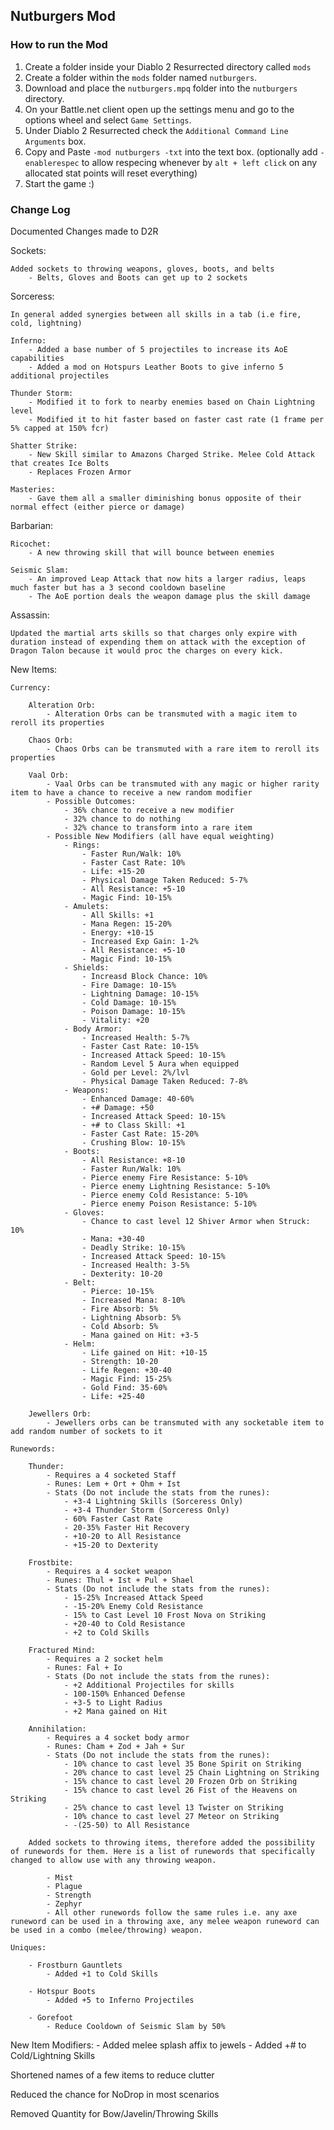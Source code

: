 ﻿## Nutburgers Mod


### How to run the Mod

1. Create a folder inside your Diablo 2 Resurrected directory called `mods`
2. Create a folder within the `mods` folder named `nutburgers`.
3. Download and place the `nutburgers.mpq` folder into the `nutburgers` directory.
4. On your Battle.net client open up the settings menu and go to the options wheel and select `Game Settings`.
5. Under Diablo 2 Resurrected check the `Additional Command Line Arguments` box.
6. Copy and Paste `-mod nutburgers -txt` into the text box. (optionally add `-enablerespec` to allow respecing whenever by `alt + left click` on any allocated stat points will reset everything)
7. Start the game :)

### Change Log

Documented Changes made to D2R

Sockets:

    Added sockets to throwing weapons, gloves, boots, and belts
        - Belts, Gloves and Boots can get up to 2 sockets

Sorceress:

    In general added synergies between all skills in a tab (i.e fire, cold, lightning)

    Inferno:
        - Added a base number of 5 projectiles to increase its AoE capabilities
        - Added a mod on Hotspurs Leather Boots to give inferno 5 additional projectiles

    Thunder Storm:
        - Modified it to fork to nearby enemies based on Chain Lightning level
        - Modified it to hit faster based on faster cast rate (1 frame per 5% capped at 150% fcr)
    
    Shatter Strike:
        - New Skill similar to Amazons Charged Strike. Melee Cold Attack that creates Ice Bolts
        - Replaces Frozen Armor

    Masteries:
        - Gave them all a smaller diminishing bonus opposite of their normal effect (either pierce or damage)

Barbarian:

    Ricochet:
        - A new throwing skill that will bounce between enemies

    Seismic Slam:
        - An improved Leap Attack that now hits a larger radius, leaps much faster but has a 3 second cooldown baseline
        - The AoE portion deals the weapon damage plus the skill damage

Assassin:

    Updated the martial arts skills so that charges only expire with duration instead of expending them on attack with the exception of Dragon Talon because it would proc the charges on every kick.

    
New Items:

    Currency:

        Alteration Orb:
            - Alteration Orbs can be transmuted with a magic item to reroll its properties

        Chaos Orb:
            - Chaos Orbs can be transmuted with a rare item to reroll its properties

        Vaal Orb:
            - Vaal Orbs can be transmuted with any magic or higher rarity item to have a chance to receive a new random modifier
            - Possible Outcomes:
                - 36% chance to receive a new modifier
                - 32% chance to do nothing
                - 32% chance to transform into a rare item
            - Possible New Modifiers (all have equal weighting)
                - Rings:
                    - Faster Run/Walk: 10%
                    - Faster Cast Rate: 10%
                    - Life: +15-20
                    - Physical Damage Taken Reduced: 5-7%
                    - All Resistance: +5-10
                    - Magic Find: 10-15%
                - Amulets:
                    - All Skills: +1
                    - Mana Regen: 15-20%
                    - Energy: +10-15
                    - Increased Exp Gain: 1-2%
                    - All Resistance: +5-10
                    - Magic Find: 10-15%
                - Shields:
                    - Increasd Block Chance: 10%
                    - Fire Damage: 10-15%
                    - Lightning Damage: 10-15%
                    - Cold Damage: 10-15%
                    - Poison Damage: 10-15%
                    - Vitality: +20
                - Body Armor:
                    - Increased Health: 5-7%
                    - Faster Cast Rate: 10-15%
                    - Increased Attack Speed: 10-15%
                    - Random Level 5 Aura when equipped
                    - Gold per Level: 2%/lvl
                    - Physical Damage Taken Reduced: 7-8%
                - Weapons:
                    - Enhanced Damage: 40-60%
                    - +# Damage: +50
                    - Increased Attack Speed: 10-15%
                    - +# to Class Skill: +1
                    - Faster Cast Rate: 15-20%
                    - Crushing Blow: 10-15%
                - Boots:
                    - All Resistance: +8-10
                    - Faster Run/Walk: 10%
                    - Pierce enemy Fire Resistance: 5-10%
                    - Pierce enemy Lightning Resistance: 5-10%
                    - Pierce enemy Cold Resistance: 5-10%
                    - Pierce enemy Poison Resistance: 5-10%
                - Gloves:
                    - Chance to cast level 12 Shiver Armor when Struck: 10%
                    - Mana: +30-40
                    - Deadly Strike: 10-15%
                    - Increased Attack Speed: 10-15%
                    - Increased Health: 3-5%
                    - Dexterity: 10-20
                - Belt:
                    - Pierce: 10-15%
                    - Increased Mana: 8-10%
                    - Fire Absorb: 5%
                    - Lightning Absorb: 5%
                    - Cold Absorb: 5%
                    - Mana gained on Hit: +3-5
                - Helm:
                    - Life gained on Hit: +10-15
                    - Strength: 10-20
                    - Life Regen: +30-40
                    - Magic Find: 15-25%
                    - Gold Find: 35-60%
                    - Life: +25-40

        Jewellers Orb:
            - Jewellers orbs can be transmuted with any socketable item to add random number of sockets to it

    Runewords:

        Thunder:
            - Requires a 4 socketed Staff
            - Runes: Lem + Ort + Ohm + Ist
            - Stats (Do not include the stats from the runes):
                - +3-4 Lightning Skills (Sorceress Only)
                - +3-4 Thunder Storm (Sorceress Only)
                - 60% Faster Cast Rate
                - 20-35% Faster Hit Recovery
                - +10-20 to All Resistance
                - +15-20 to Dexterity

        Frostbite:
            - Requires a 4 socket weapon
            - Runes: Thul + Ist + Pul + Shael
            - Stats (Do not include the stats from the runes):
                - 15-25% Increased Attack Speed
                - -15-20% Enemy Cold Resistance
                - 15% to Cast Level 10 Frost Nova on Striking
                - +20-40 to Cold Resistance
                - +2 to Cold Skills

        Fractured Mind:
            - Requires a 2 socket helm
            - Runes: Fal + Io
            - Stats (Do not include the stats from the runes):
                - +2 Additional Projectiles for skills
                - 100-150% Enhanced Defense
                - +3-5 to Light Radius
                - +2 Mana gained on Hit

        Annihilation:
            - Requires a 4 socket body armor
            - Runes: Cham + Zod + Jah + Sur
            - Stats (Do not include the stats from the runes):
                - 10% chance to cast level 35 Bone Spirit on Striking
                - 20% chance to cast level 25 Chain Lightning on Striking
                - 15% chance to cast level 20 Frozen Orb on Striking
                - 15% chance to cast level 26 Fist of the Heavens on Striking
                - 25% chance to cast level 13 Twister on Striking
                - 10% chance to cast level 27 Meteor on Striking
                - -(25-50) to All Resistance

        Added sockets to throwing items, therefore added the possibility of runewords for them. Here is a list of runewords that specifically changed to allow use with any throwing weapon.

            - Mist
            - Plague
            - Strength
            - Zephyr
            - All other runewords follow the same rules i.e. any axe runeword can be used in a throwing axe, any melee weapon runeword can be used in a combo (melee/throwing) weapon.

    Uniques:

        - Frostburn Gauntlets
            - Added +1 to Cold Skills

        - Hotspur Boots
            - Added +5 to Inferno Projectiles

        - Gorefoot
            - Reduce Cooldown of Seismic Slam by 50%
            
New Item Modifiers:
    - Added melee splash affix to jewels
    - Added +# to Cold/Lightning Skills

Shortened names of a few items to reduce clutter

Reduced the chance for NoDrop in most scenarios

Removed Quantity for Bow/Javelin/Throwing Skills

